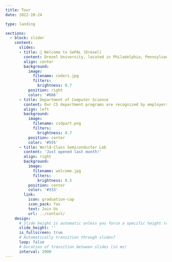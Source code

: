 ```yaml
---
title: Tour
date: 2022-10-24

type: landing

sections:
  - block: slider
    content:
      slides:
      - title: 👋 Welcome to SePAL (Drexel)
        content: Drexel University, located in Philadelphia, Pennsylvania, is renowned for its strong emphasis on experiential learning and cutting-edge research programs (R1). 
        align: center
        background:
          image:
            filename: coders.jpg
            filters:
              brightness: 0.7
          position: right
          color: '#666'
      - title: Department of Computer Science 
        content: Our CS department programs are recognized by employers as some of the best in the region and across the country, and many of our students have been recruited by Microsoft, Amazon, Google, and other nationally and internationally prestigious companies.
        align: left
        background:
          image:
            filename: csdpart.png
            filters:
              brightness: 0.7
          position: center
          color: '#555'
      - title: World-Class Semiconductor Lab
        content: 'Just opened last month!'
        align: right
        background:
          image:
            filename: welcome.jpg
            filters:
              brightness: 0.5
          position: center
          color: '#333'
        link:
          icon: graduation-cap
          icon_pack: fas
          text: Join Us
          url: ../contact/
    design:
      # Slide height is automatic unless you force a specific height (e.g. '400px')
      slide_height: ''
      is_fullscreen: true
      # Automatically transition through slides?
      loop: false
      # Duration of transition between slides (in ms)
      interval: 2000
---
```

